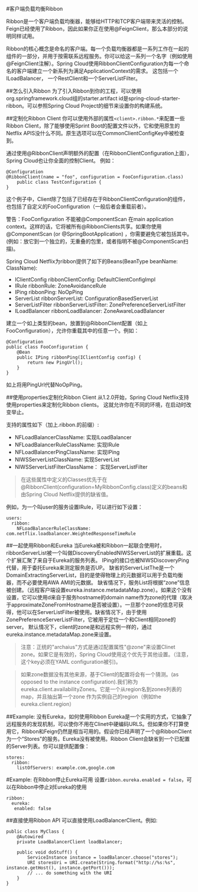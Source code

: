 #客户端负载均衡Ribbon

Ribbon是一个客户端负载均衡器，能够给HTTP和TCP客户端带来灵活的控制。 Feign已经使用了Ribbon，因此如果你正在使用@FeignClient，那么本部分的说明同样试用。

Ribbon的核心概念是命名的客户端。每一个负载均衡器都是一系列工作在一起的组件的一部分，并用于按需联系远程服务。你可以给这一系列一个名字（例如使用@FeignClient注解）。Spring Cloud使用RibbonClientConfiguration为每一个命名的客户端建立一个新系列为满足ApplicationContext的需求。 这包括一个ILoadBalancer， 一个RestClient和一个ServerListFilter。

##怎么引入Ribbon
为了引入Ribbon到你的工程，可以使用org.springframework.cloud组的starter.artifact id是spring-cloud-starter-ribbon。可以参照Spring Cloud Project的细节来设置你的构建系统。


##定制化Ribbon Client
你可以使用外部的属性`<client>.ribbon.*`来配置一些Ribbon Client，除了能够使用Sprint Boot的配置文件以外，它和使用原生的Netflix APIS没什么不同。原生选项可以在CommonClientConfigKey中被检查到。

通过使用@RibbonClient声明额外的配置（在RibbonClientConfiguration上面），Spring Cloud也让你全面的控制Client。 例如：

    @Configuration
    @RibbonClient(name = "foo", configuration = FooConfiguration.class)
   		public class TestConfiguration {
    }

这个例子中，Client除了包括了已经存在于RibbonClientConfiguration的组件，也包括了自定义的FooConfiguration（一般后者会重载前者）。

> 
警告：FooConfiguration 不能被@ComponentScan 在main application context。这样的话，它将被所有@RibbonClients共享。如果你使用 @ComponentScan (or @SpringBootApplication) ，你需要避免它被包括其中。(例如：放它到一个独立的，无重叠的包里，或者指明不被@ComponentScan扫描)。

Spring Cloud Netflix为ribbon提供了如下的Beans(BeanType beanName: ClassName):


- IClientConfig ribbonClientConfig: DefaultClientConfigImpl
- IRule ribbonRule: ZoneAvoidanceRule
- IPing ribbonPing: NoOpPing
- ServerList<Server> ribbonServerList: ConfigurationBasedServerList
- ServerListFilter<Server> ribbonServerListFilter: ZonePreferenceServerListFilter
- ILoadBalancer ribbonLoadBalancer: ZoneAwareLoadBalancer

建立一个如上类型的bean，放置到@RibbonClient配置（如上FooConfiguration），允许你重载其中的任意一个。例如：

    @Configuration
    public class FooConfiguration {
	    @Bean
	    public IPing ribbonPing(IClientConfig config) {
	    	return new PingUrl();
	    }
    }

如上将用PingUrl代替NoOpPing。

##使用properties定制化Ribbon Client
从1.2.0开始，Spring Cloud Netflix支持使用properties来定制化Ribbon clients。
这就允许你在不同的环境，在启动时改变举止。

支持的属性如下（加上<clientName>.ribbon.的前缀）:

- NFLoadBalancerClassName: 实现ILoadBalancer
- NFLoadBalancerRuleClassName: 实现IRule
- NFLoadBalancerPingClassName: 实现IPing
- NIWSServerListClassName: 实现ServerList
- NIWSServerListFilterClassName： 实现ServerListFilter
> 
> 在这些属性中定义的Classes优先于在@RibbonClient(configuration=MyRibbonConfig.class)定义的beans和由Spring Cloud Netflix提供的缺省值。

例如，为一个叫user的服务设置IRule，可以进行如下设置：

    users:
      ribbon:
    	NFLoadBalancerRuleClassName: 	com.netflix.loadbalancer.WeightedResponseTimeRule


##一起使用Ribbon和Eureka
当Eureka被和Ribbon一起联合使用时， ribbonServerList被一个叫做DiscoveryEnabledNIWSServerList的扩展重载。这个扩展汇聚了来自于Eureka的服务列表。
IPing的接口也被NIWSDiscoveryPing代替，用于委托Eureka来测定服务是否UP。 缺省的ServerListThe是一个DomainExtractingServerList，目的是使得物理上的元数据可以用于负载均衡器，而不必要使用AWA AMI的元数据。 缺省情况下，服务List将根据“zone”信息被创建。（远程客户端设置eureka.instance.metadataMap.zone）。如果这个没有设置，它可以使用d来自于服务hostname的domain name作为zone的代理（取决于approximateZoneFromHostname是否被设置）。一旦那个zone的信息可获得，他可以在ServerListFilter被使用。缺省情况下，由于使用ZonePreferenceServerListFilter，它被用于定位一个和Client相同zone的server。 默认情况下，client的zone是和远程实例一样的，通过eureka.instance.metadataMap.zone来设置。

>注意：正统的"archaius"方式是通过配置属性"@zone"来设置Clinet zone。如果它是有效的，Spring Cloud使用这个优先于其他设置。（注意，这个key必须在YAML configuration被引)。

>如果zone数据没有其他来源，基于Client的配置将会有一个猜测。(as opposed to the instance configuration).我们称为eureka.client.availabilityZones。它是一个从region名到zones列表的map，并且抽出第一个zone 作为实例自己的region（例如the eureka.client.region）

##Example: 没有Eureka，如何使用Ribbon
Eureka是一个实用的方式，它抽象了远程服务的发现机制，可以使你不用在Clinet中硬编码URLS。但如果你不打算使用它，Ribbon和Feign仍然是相当可用的。假设你已经声明了一个@RibbonClient为一个“Stores"的服务。Eureka没有被使用。Ribbon Client会缺省到一个已配置的Server列表。你可以提供配置像：

    stores:
      ribbon:
    	listOfServers: example.com,google.com


#Example: 在Ribbon停止Eureka可用
设置`ribbon.eureka.enabled = false`，可以在Ribbon中停止对Eureka的使用

    ribbon:
      eureka:
       enabled: false

##直接使用Ribbon API
可以直接使用LoadBalancerClient。例如:

    public class MyClass {
	    @Autowired
	    private LoadBalancerClient loadBalancer;
	    
	    public void doStuff() {
		    ServiceInstance instance = loadBalancer.choose("stores");
		    URI storesUri = URI.create(String.format("http://%s:%s", instance.getHost(), instance.getPort()));
		    // ... do something with the URI
	    }
    }

